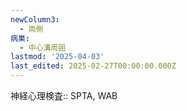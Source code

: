 ```yaml
---
newColumn3:
  - 両側
病巣:
  - 中心溝周囲
lastmod: '2025-04-03'
last_edited: 2025-02-27T00:00:00.000Z
---
```


神経心理検査:: SPTA, WAB
